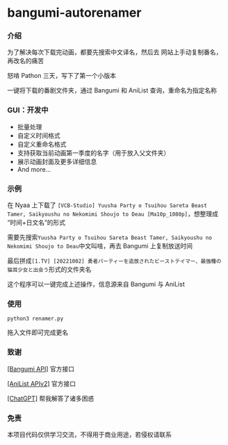 # bangumi-autorenamer

### 介绍

为了解决每次下载完动画，都要先搜索中文译名，然后去 网站上手动复制番名，再改名的痛苦

怒啃 Pathon 三天，写下了第一个小版本

一键将下载的番剧文件夹，通过 Bangumi 和 AniList 查询，重命名为指定名称

### GUI：开发中

- 批量处理
- 自定义时间格式
- 自定义重命名格式
- 支持获取当前动画第一季度的名字（用于放入父文件夹）
- 展示动画封面及更多详细信息
- And more...

### 示例

在 Nyaa 上下载了 `[VCB-Studio] Yuusha Party o Tsuihou Sareta Beast Tamer, Saikyoushu no Nekomimi Shoujo to Deau [Ma10p_1080p]`，想整理成 “时间+日文名”的形式

需要先搜索`Yuusha Party o Tsuihou Sareta Beast Tamer, Saikyoushu no Nekomimi Shoujo to Deau`中文叫啥，再去 Bangumi 上复制放送时间

最后拼成`[1.TV] [20221002] 勇者パーティーを追放されたビーストテイマー、最強種の猫耳少女と出会う`形式的文件夹名

这个程序可以一键完成上述操作，信息源来自 Bangumi 与 AniList

### 使用

```
python3 renamer.py
```

拖入文件即可完成更名

### 致谢

[[Bangumi API]](https://github.com/bangumi/api) 官方接口

[[AniList APIv2]](https://anilist.github.io/ApiV2-GraphQL-Docs/) 官方接口

[[ChatGPT]](https://chat.openai.com/) 帮我解答了诸多困惑

### 免责

本项目代码仅供学习交流，不得用于商业用途，若侵权请联系
